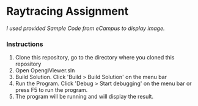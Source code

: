 # Raytracing Assignment

*I used provided Sample Code from eCampus to display image.*

### Instructions

1. Clone this repository, go to the directory where you cloned this repository
2. Open OpenglViewer.sln
3. Build Solution. Click 'Build > Build Solution' on the menu bar
4. Run the Program. Click 'Debug > Start debugging' on the menu bar or press F5 to run the program.
5. The program will be running and will display the result.

